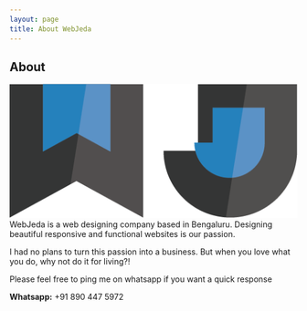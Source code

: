 ```yaml
---
layout: page
title: About WebJeda
---
```

## About
![WebJeda](img/webjeda-logo.png "WebJeda")
WebJeda is a web designing company based in Bengaluru. Designing beautiful responsive and functional websites is our passion. 

I had no plans to turn this passion into a business. But when you love what you do, why not do it for living?!



Please feel free to ping me on whatsapp if you want a quick response

**Whatsapp:** +91 890 447 5972
